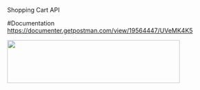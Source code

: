 Shopping Cart API
 
 #Documentation
 https://documenter.getpostman.com/view/19564447/UVeMK4K5
 


 <img align="center"  height="100" width="400" src="https://w7.pngwing.com/pngs/872/442/png-transparent-node-js-javascript-react-firebase-icon-angle-text-trademark.png">
